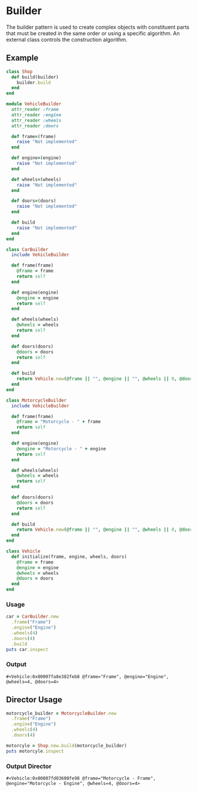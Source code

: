 # Builder

The builder pattern is used to create complex objects with constituent parts that must be created in the same order or using a specific algorithm. An external class controls the construction algorithm.

## Example

```ruby
class Shop
  def build(builder)
    builder.build
  end
end

module VehicleBuilder
  attr_reader :frame
  attr_reader :engine
  attr_reader :wheels
  attr_reader :doors

  def frame=(frame)
    raise "Not implemented"
  end

  def engine=(engine)
    raise "Not implemented"
  end

  def wheels=(wheels)
    raise "Not implemented"
  end

  def doors=(doors)
    raise "Not implemented"
  end

  def build
    raise "Not implemented"
  end
end

class CarBuilder
  include VehicleBuilder

  def frame(frame)
    @frame = frame
    return self
  end

  def engine(engine)
    @engine = engine
    return self
  end

  def wheels(wheels)
    @wheels = wheels
    return self
  end

  def doors(doors)
    @doors = doors
    return self
  end

  def build
    return Vehicle.new(@frame || "", @engine || "", @wheels || 0, @doors || 0)
  end
end

class MotorcycleBuilder
  include VehicleBuilder

  def frame(frame)
    @frame = "Motorcycle - " + frame
    return self
  end

  def engine(engine)
    @engine = "Motorcycle - " + engine
    return self
  end

  def wheels(wheels)
    @wheels = wheels
    return self
  end

  def doors(doors)
    @doors = doors
    return self
  end

  def build
    return Vehicle.new(@frame || "", @engine || "", @wheels || 0, @doors || 0)
  end
end

class Vehicle
  def initialize(frame, engine, wheels, doors)
    @frame = frame
    @engine = engine
    @wheels = wheels
    @doors = doors
  end
end
```

### Usage

```ruby
car = CarBuilder.new
  .frame("Frame")
  .engine("Engine")
  .wheels(4)
  .doors(4)
  .build
puts car.inspect
```

### Output

```text
#<Vehicle:0x00007fa8e382feb8 @frame="Frame", @engine="Engine", @wheels=4, @doors=4>
```

## Director Usage

```ruby
motorcycle_builder = MotorcycleBuilder.new
  .frame("Frame")
  .engine("Engine")
  .wheels(4)
  .doors(4)

motorcyle = Shop.new.build(motorcycle_builder)
puts motorcyle.inspect
```

### Output Director

```text
#<Vehicle:0x00007fd03600fe98 @frame="Motorcycle - Frame", @engine="Motorcycle - Engine", @wheels=4, @doors=4>
```
